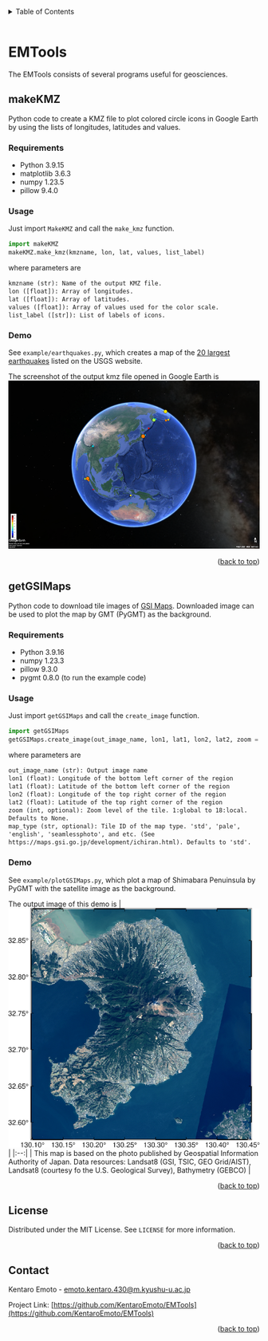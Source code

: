 <a name="readme-top"></a>
<!-- TABLE OF CONTENTS -->
<details>
  <summary>Table of Contents</summary>
  <ol>
    <li>
      <a href="#emtools">EMTools</a>
      <ul>
        <li><a href="#makekmz">makeKMZ</a></li>
      </ul>
    </li>
    <li><a href="#license">License</a></li>
    <li><a href="#contact">Contact</a></li>
  </ol>
</details>

<br>

<!-- ABOUT THE PROJECT -->
# EMTools

The EMTools consists of several programs useful for geosciences.

## makeKMZ
Python code to create a KMZ file to plot colored circle icons in Google Earth by using the lists of longitudes, latitudes and values.

### Requirements
- Python 3.9.15
- matplotlib 3.6.3
- numpy 1.23.5
- pillow 9.4.0

### Usage
Just import `MakeKMZ` and call the `make_kmz` function.
```python
import makeKMZ
makeKMZ.make_kmz(kmzname, lon, lat, values, list_label)
```
where parameters are

    kmzname (str): Name of the output KMZ file.
    lon ([float]): Array of longitudes.
    lat ([float]): Array of latitudes.
    values ([float]): Array of values used for the color scale.
    list_label ([str]): List of labels of icons.

### Demo
See `example/earthquakes.py`, which creates a map of the [20 largest earthquakes](https://www.usgs.gov/programs/earthquake-hazards/science/20-largest-earthquakes-world) listed on the USGS website.

The screenshot of the output kmz file opened in Google Earth is 
![Product Name Screen Shot](example/earthquakes_google_earth.png)

<p align="right">(<a href="#readme-top">back to top</a>)</p>


## getGSIMaps
Python code to download tile images of [GSI Maps](https://maps.gsi.go.jp). Downloaded image can be used to plot the map by GMT (PyGMT) as the background.

### Requirements
- Python 3.9.16
- numpy 1.23.3
- pillow 9.3.0
- pygmt 0.8.0 (to run the example code)

### Usage
Just import `getGSIMaps` and call the `create_image` function.
```python
import getGSIMaps
getGSIMaps.create_image(out_image_name, lon1, lat1, lon2, lat2, zoom = None, map_type = 'std'):
```
where parameters are

    out_image_name (str): Output image name
    lon1 (float): Longitude of the bottom left corner of the region
    lat1 (float): Latitude of the bottom left corner of the region
    lon2 (float): Longitude of the top right corner of the region
    lat2 (float): Latitude of the top right corner of the region
    zoom (int, optional): Zoom level of the tile. 1:global to 18:local. Defaults to None.
    map_type (str, optional): Tile ID of the map type. 'std', 'pale', 'english', 'seamlessphoto', and etc. (See https://maps.gsi.go.jp/development/ichiran.html). Defaults to 'std'.
    
### Demo
See `example/plotGSIMaps.py`, which plot a map of Shimabara Penuinsula by PyGMT with the satellite image as the background.

The output image of this demo is 
|![Output map](example/demo_gsimaps.png)|
|:--:| 
| This map is based on the photo published by Geospatial Information Authority of Japan. Data resources: Landsat8 (GSI, TSIC, GEO Grid/AIST), Landsat8 (courtesy fo the U.S. Geological Survey), Bathymetry (GEBCO) |

<p align="right">(<a href="#readme-top">back to top</a>)</p>

<!-- LICENSE -->
## License

Distributed under the MIT License. See `LICENSE` for more information.

<p align="right">(<a href="#readme-top">back to top</a>)</p>



<!-- CONTACT -->
## Contact

Kentaro Emoto - emoto.kentaro.430@m.kyushu-u.ac.jp

Project Link: [https://github.com/KentaroEmoto/EMTools](https://github.com/KentaroEmoto/EMTools)

<p align="right">(<a href="#readme-top">back to top</a>)</p>



